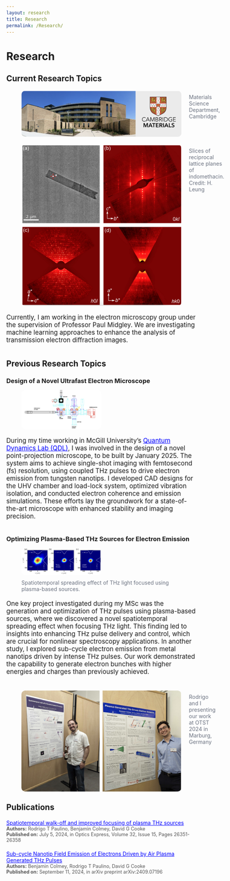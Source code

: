 ```yaml
---
layout: research
title: Research
permalink: /Research/
---
```


<h1 style="text-align: left; margin-bottom: 20px;">Research</h1>

<!-- Current Research Topics -->
<h2 style="text-align: left; margin-bottom: 20px;">Current Research Topics</h2>

<figure style="display: flex; align-items: flex-start; gap: 20px; margin-bottom: 20px;">
  <img src="/images/MS.jpg" alt="" style="width: 100%; height: auto; border-radius: 10px;">
  <figcaption style="text-align: left; font-size: 0.875rem; color: #6b7280; margin-top: 0.5rem;">
    Materials Science Department, Cambridge
  </figcaption>
</figure>

<figure style="display: flex; align-items: flex-start; gap: 20px; margin-bottom: 20px;">
  <img src="/images/3DED.jpg" alt="" style="width: 100%; height: auto; border-radius: 10px;">
  <figcaption style="text-align: left; font-size: 0.875rem; color: #6b7280; margin-top: 0.5rem;">
    Slices of reciprocal lattice planes of indomethacin. Credit: H. Leung
  </figcaption>
</figure>


<p style="text-align: left; font-size: 1.2em; margin-bottom: 40px;">
  Currently, I am working in the electron microscopy group under the supervision of Professor Paul Midgley. 
  We are investigating machine learning approaches to enhance the analysis of transmission electron diffraction images.
</p>

<!-- Previous Research Topics -->
<h2 style="text-align: left; margin-bottom: 20px;">Previous Research Topics</h2>

<!-- Design of a Novel Ultrafast Electron Microscope -->
<h3 style="text-align: left; margin-bottom: 10px;">Design of a Novel Ultrafast Electron Microscope</h3>

<figure style="display: flex; align-items: flex-start; gap: 20px; margin-bottom: 20px;">
  <img src="/images/uhv.webp" alt="Side view diagram of UHV system" style="width: 50%; height: auto; border-radius: 10px;">
</figure>

<p style="text-align: left; font-size: 1.2em; margin-bottom: 40px;">
  During my time working in McGill University’s 
  <a href="https://quantumdynamics.lab.mcgill.ca/" target="_blank" style="color: blue; text-decoration: underline;">Quantum Dynamics Lab (QDL)</a>, 
  I was involved in the design of a novel point-projection microscope, to be built by January 2025. 
  The system aims to achieve single-shot imaging with femtosecond (fs) resolution, using coupled THz pulses to drive electron emission from tungsten nanotips. 
  I developed CAD designs for the UHV chamber and load-lock system, optimized vibration isolation, and conducted electron coherence and emission simulations. 
  These efforts lay the groundwork for a state-of-the-art microscope with enhanced stability and imaging precision.
</p>

<!-- Optimizing Plasma-Based THz Sources -->
<h3 style="text-align: left; margin-bottom: 10px;">Optimizing Plasma-Based THz Sources for Electron Emission</h3>

<figure style="margin-bottom: 20px; text-align: left;">
  <img src="/images/Figure_4.png" alt="THz Light Spatiotemporal Spread" style="width: 50%; height: auto; border-radius: 10px;">
  <figcaption style="font-size: 0.875rem; color: #6b7280; margin-top: 0.5rem;">
    Spatiotemporal spreading effect of THz light focused using plasma-based sources.
  </figcaption>
</figure>


<p style="text-align: left; font-size: 1.2em; margin-bottom: 40px;">
  One key project investigated during my MSc was the generation and optimization of THz pulses using plasma-based sources, where we discovered a novel spatiotemporal spreading effect when focusing THz light. 
  This finding led to insights into enhancing THz pulse delivery and control, which are crucial for nonlinear spectroscopy applications. 
  In another study, I explored sub-cycle electron emission from metal nanotips driven by intense THz pulses. 
  Our work demonstrated the capability to generate electron bunches with higher energies and charges than previously achieved.
</p>

<figure style="display: flex; align-items: flex-start; gap: 20px; margin-bottom: 20px;">
  <img src="/images/posters.jpeg" alt="Rodrigo and I presenting work at OTST 2024" style="width: 100%; height: auto; border-radius: 10px;">
  <figcaption style="text-align: left; font-size: 0.875rem; color: #6b7280; margin-top: 0.5rem;">
    Rodrigo and I presenting our work at OTST 2024 in Marburg, Germany
  </figcaption>
</figure>

<!-- Publications Section -->
<h2 style="text-align: left; margin-bottom: 20px;">Publications</h2>
<ul style="list-style: none; padding-left: 0;">
  <li style="margin-bottom: 20px;">
    <a href="https://scholar.google.com/citations?view_op=view_citation&hl=en&user=QIHBMhsAAAAJ&citation_for_view=QIHBMhsAAAAJ:u5HHmVD_uO8C" target="_blank" style="color: blue; text-decoration: underline;">
      Spatiotemporal walk-off and improved focusing of plasma THz sources
    </a>
    <div style="font-size: 0.9em; color: #555;">
      <span style="font-weight: bold;">Authors:</span> Rodrigo T Paulino, Benjamin Colmey, David G Cooke<br>
      <span style="font-weight: bold;">Published on:</span> July 5, 2024, in Optics Express, Volume 32, Issue 15, Pages 26351-26358
    </div>
  </li>
  <li style="margin-bottom: 20px;">
    <a href="https://scholar.google.com/citations?view_op=view_citation&hl=en&user=QIHBMhsAAAAJ&citation_for_view=QIHBMhsAAAAJ:u-x6o8ySG0sC" target="_blank" style="color: blue; text-decoration: underline;">
      Sub-cycle Nanotip Field Emission of Electrons Driven by Air Plasma Generated THz Pulses
    </a>
    <div style="font-size: 0.9em; color: #555;">
      <span style="font-weight: bold;">Authors:</span> Benjamin Colmey, Rodrigo T Paulino, David G Cooke<br>
      <span style="font-weight: bold;">Published on:</span> September 11, 2024, in arXiv preprint arXiv:2409.07196
    </div>
  </li>
</ul>
